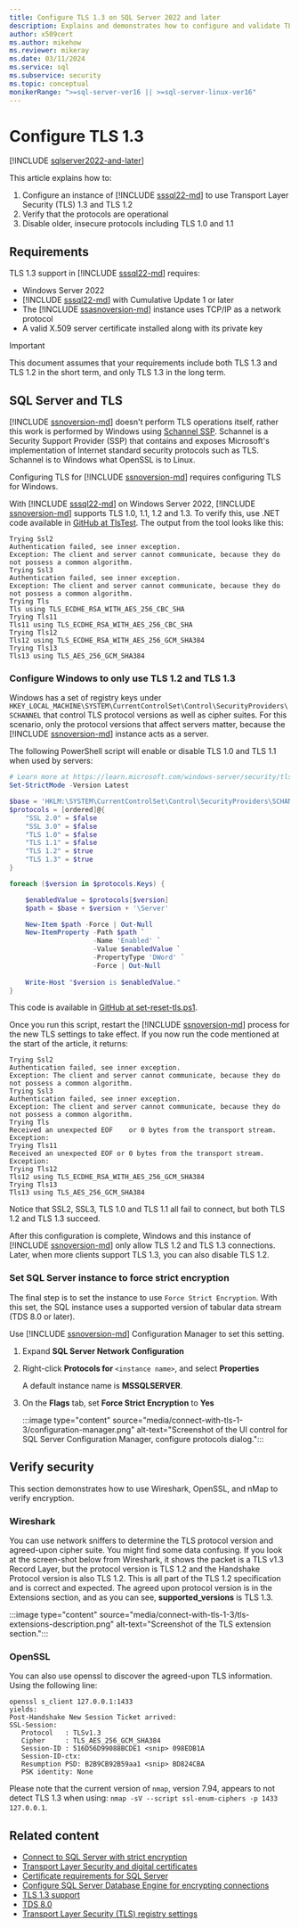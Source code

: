 ```yaml
---
title: Configure TLS 1.3 on SQL Server 2022 and later
description: Explains and demonstrates how to configure and validate TLS 1.3 is configured for an instance of SQL Server.
author: x509cert
ms.author: mikehow
ms.reviewer: mikeray
ms.date: 03/11/2024
ms.service: sql
ms.subservice: security
ms.topic: conceptual
monikerRange: ">=sql-server-ver16 || >=sql-server-linux-ver16"
---
```


# Configure TLS 1.3

[!INCLUDE [sqlserver2022-and-later](../../../includes/applies-to-version/sqlserver2022-and-later.md)]

This article explains how to:

1. Configure an instance of [!INCLUDE [sssql22-md](../../../includes/sssql22-md.md)] to use Transport Layer Security (TLS) 1.3 and TLS 1.2
1. Verify that the protocols are operational
1. Disable older, insecure protocols including TLS 1.0 and 1.1

## Requirements

TLS 1.3 support in [!INCLUDE [sssql22-md](../../../includes/sssql22-md.md)] requires:

- Windows Server 2022
- [!INCLUDE [sssql22-md](../../../includes/sssql22-md.md)] with Cumulative Update 1 or later
- The [!INCLUDE [ssasnoversion-md](../../../includes/ssasnoversion-md.md)] instance uses TCP/IP as a network protocol
- A valid X.509 server certificate installed along with its private key

> [!IMPORTANT]
> This document assumes that your requirements include both TLS 1.3 and TLS 1.2 in the short term, and only TLS 1.3 in the long term.

## SQL Server and TLS

[!INCLUDE [ssnoversion-md](../../../includes/ssnoversion-md.md)] doesn't perform TLS operations itself, rather this work is performed by Windows using [Schannel SSP](/windows-server/security/tls/tls-ssl-schannel-ssp-overview). Schannel is a Security Support Provider (SSP) that contains and exposes Microsoft's implementation of Internet standard security protocols such as TLS. Schannel is to Windows what OpenSSL is to Linux.

Configuring TLS for [!INCLUDE [ssnoversion-md](../../../includes/ssnoversion-md.md)] requires configuring TLS for Windows.

With [!INCLUDE [sssql22-md](../../../includes/sssql22-md.md)] on Windows Server 2022, [!INCLUDE [ssnoversion-md](../../../includes/ssnoversion-md.md)] supports TLS 1.0, 1.1, 1.2 and 1.3. To verify this, use .NET code available in [GitHub at TlsTest](https://github.com/x509cert/TlsTest). The output from the tool looks like this:

```output
Trying Ssl2
Authentication failed, see inner exception.
Exception: The client and server cannot communicate, because they do not possess a common algorithm.
Trying Ssl3
Authentication failed, see inner exception.
Exception: The client and server cannot communicate, because they do not possess a common algorithm.
Trying Tls
Tls using TLS_ECDHE_RSA_WITH_AES_256_CBC_SHA
Trying Tls11
Tls11 using TLS_ECDHE_RSA_WITH_AES_256_CBC_SHA
Trying Tls12
Tls12 using TLS_ECDHE_RSA_WITH_AES_256_GCM_SHA384
Trying Tls13
Tls13 using TLS_AES_256_GCM_SHA384
```

### Configure Windows to only use TLS 1.2 and TLS 1.3

Windows has a set of registry keys under `HKEY_LOCAL_MACHINE\SYSTEM\CurrentControlSet\Control\SecurityProviders\SCHANNEL` that control TLS protocol versions as well as cipher suites. For this scenario, only the protocol versions that affect servers matter, because the [!INCLUDE [ssnoversion-md](../../../includes/ssnoversion-md.md)] instance acts as a server.

The following PowerShell script will enable or disable TLS 1.0 and TLS 1.1 when used by servers:

```powershell
# Learn more at https://learn.microsoft.com/windows-server/security/tls/tls-registry-settings?tabs=diffie-hellman
Set-StrictMode -Version Latest

$base = 'HKLM:\SYSTEM\CurrentControlSet\Control\SecurityProviders\SCHANNEL\Protocols\'
$protocols = [ordered]@{
    "SSL 2.0" = $false
    "SSL 3.0" = $false
    "TLS 1.0" = $false
    "TLS 1.1" = $false
    "TLS 1.2" = $true
    "TLS 1.3" = $true
}

foreach ($version in $protocols.Keys) {

    $enabledValue = $protocols[$version]
    $path = $base + $version + '\Server'

    New-Item $path -Force | Out-Null
    New-ItemProperty -Path $path `
                     -Name 'Enabled' `
                     -Value $enabledValue `
                     -PropertyType 'DWord' `
                     -Force | Out-Null
                     
    Write-Host "$version is $enabledValue."
}

```

This code is available in [GitHub at set-reset-tls.ps1](https://github.com/x509cert/Snippets/blob/main/set-reset-tls.ps1). 

Once you run this script, restart the [!INCLUDE [ssnoversion-md](../../../includes/ssnoversion-md.md)] process for the new TLS settings to take effect. If you now run the code mentioned at the start of the article, it returns:

```output
Trying Ssl2
Authentication failed, see inner exception.
Exception: The client and server cannot communicate, because they do not possess a common algorithm.
Trying Ssl3
Authentication failed, see inner exception.
Exception: The client and server cannot communicate, because they do not possess a common algorithm.
Trying Tls
Received an unexpected EOF    or 0 bytes from the transport stream.
Exception:
Trying Tls11
Received an unexpected EOF or 0 bytes from the transport stream.
Exception:
Trying Tls12
Tls12 using TLS_ECDHE_RSA_WITH_AES_256_GCM_SHA384
Trying Tls13
Tls13 using TLS_AES_256_GCM_SHA384
```

Notice that SSL2, SSL3, TLS 1.0 and TLS 1.1 all fail to connect, but both TLS 1.2 and TLS 1.3 succeed.

After this configuration is complete, Windows and this instance of [!INCLUDE [ssnoversion-md](../../../includes/ssnoversion-md.md)] only allow TLS 1.2 and TLS 1.3 connections. Later, when more clients support TLS 1.3, you can also disable TLS 1.2.

### Set SQL Server instance to force strict encryption

The final step is to set the instance to use `Force Strict Encryption`. With this set, the SQL instance uses a supported version of tabular data stream (TDS 8.0 or later).

Use [!INCLUDE [ssnoversion-md](../../../includes/ssnoversion-md.md)] Configuration Manager to set this setting.

1. Expand **SQL Server Network Configuration**

1. Right-click **Protocols for** `<instance name>`, and select **Properties**

   A default instance name is **MSSQLSERVER**.

1. On the **Flags** tab, set **Force Strict Encryption** to **Yes**

   :::image type="content" source="media/connect-with-tls-1-3/configuration-manager.png" alt-text="Screenshot of the UI control for SQL Server Configuration Manager, configure protocols dialog.":::

## Verify security

This section demonstrates how to use Wireshark, OpenSSL, and nMap to verify encryption.

### Wireshark

You can use network sniffers to determine the TLS protocol version and agreed-upon cipher suite. You might find some data confusing. If you look at the screen-shot below from Wireshark, it shows the packet is a TLS v1.3 Record Layer, but the protocol version is TLS 1.2 and the Handshake Protocol version is also TLS 1.2. This is all part of the TLS 1.2 specification and is correct and expected. The agreed upon protocol version is in the Extensions section, and as you can see, **supported_versions** is TLS 1.3.

:::image type="content" source="media/connect-with-tls-1-3/tls-extensions-description.png" alt-text="Screenshot of the TLS extension section.":::

### OpenSSL

You can also use openssl to discover the agreed-upon TLS information. 
Using the following line:

```output
openssl s_client 127.0.0.1:1433
yields:
Post-Handshake New Session Ticket arrived:
SSL-Session:
   Protocol   : TLSv1.3
   Cipher     : TLS_AES_256_GCM_SHA384
   Session-ID : 516D56D99088BCDE1 <snip> 098EDB1A
   Session-ID-ctx:
   Resumption PSD: B2B9CB92B59aa1 <snip> BD824CBA
   PSK identity: None
```

Please note that the current version of `nmap`, version 7.94, appears to not detect TLS 1.3 when using:
`nmap -sV --script ssl-enum-ciphers -p 1433 127.0.0.1`.

## Related content

- [Connect to SQL Server with strict encryption](connect-with-strict-encryption.md)
- [Transport Layer Security and digital certificates](../../../database-engine/configure-windows/certificate-overview.md)
- [Certificate requirements for SQL Server](../../../database-engine/configure-windows/certificate-requirements.md)
- [Configure SQL Server Database Engine for encrypting connections](../../../database-engine/configure-windows/configure-sql-server-encryption.md)
- [TLS 1.3 support](tls-1-3.md)
- [TDS 8.0](tds-8.md)
- [Transport Layer Security (TLS) registry settings](/windows-server/security/tls/tls-registry-settings?tabs=diffie-hellman)
